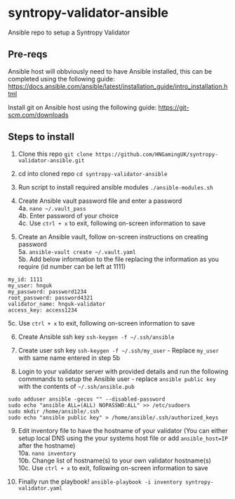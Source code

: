 # syntropy-validator-ansible
Ansible repo to setup a Syntropy Validator

## Pre-reqs
Ansible host will obbviously need to have Ansible installed, this can be completed using the following guide: https://docs.ansible.com/ansible/latest/installation_guide/intro_installation.html

Install git on Ansible host using the following guide: https://git-scm.com/downloads

## Steps to install

1. Clone this repo
`git clone https://github.com/HNGamingUK/syntropy-validator-ansible.git`

2. cd into cloned repo
`cd syntropy-validator-ansible`

3. Run script to install required ansible modules
`./ansible-modules.sh`

4. Create Ansible vault password file and enter a password  
  4a. `nano ~/.vault_pass`  
  4b. Enter password of your choice  
  4c. Use `ctrl + x` to exit, following on-screen information to save

5. Create an Ansible vault, follow on-screen instructions on creating password  
  5a. `ansible-vault create ~/.vault.yaml`  
  5b. Add below information to the file replacing the information as you require (id number can be left at 1111)  
```
my_id: 1111
my_user: hnguk
my_password: password1234
root_password: password4321
validator_name: hnguk-validator
access_key: access1234
```
  5c. Use `ctrl + x` to exit, following on-screen information to save

6. Create Ansible ssh key
`ssh-keygen -f ~/.ssh/ansible`

7. Create user ssh key
`ssh-keygen -f ~/.ssh/my_user` - Replace `my_user` with same name entered in step 5b

8. Login to your validator server with provided details and run the following commmands to setup the Ansible user - replace `ansible public key` with the contents of `~/.ssh/ansible.pub`
```
sudo adduser ansible -gecos "" --disabled-password
sudo echo "ansible ALL=(ALL) NOPASSWD:ALL" >> /etc/sudoers
sudo mkdir /home/ansible/.ssh
sudo echo "ansible public key" > /home/ansible/.ssh/authorized_keys
```

9. Edit inventory file to have the hostname of your validator (You can either setup local DNS using the your systems host file or add `ansible_host=IP` after the hostname)  
  10a. `nano inventory`  
  10b. Change list of hostname(s) to your own validator hostname(s)  
  10c. Use `ctrl + x` to exit, following on-screen information to save

10. Finally run the playbook!
`ansible-playbook -i inventory syntropy-validator.yaml`